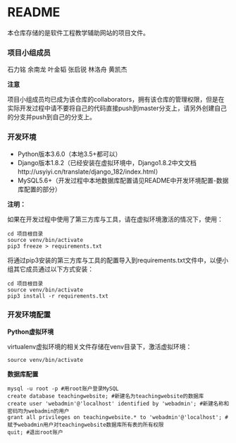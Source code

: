 # README

本仓库存储的是软件工程教学辅助网站的项目文件。

### 项目小组成员

石力铭 余南龙 叶金韬 张启锐 林洛舟 黄凯杰

**注意**

项目小组成员均已成为该仓库的collaborators，拥有该仓库的管理权限，但是在实际开发过程中请不要将自己的代码直接push到master分支上，请另外创建自己的分支并push到自己的分支上。

### 开发环境

+ Python版本3.6.0（本地3.5+都可以）
+ Django版本1.8.2（已经安装在虚拟环境中，Django1.8.2中文文档http://usyiyi.cn/translate/django_182/index.html）
+ MySQL5.6+（开发过程中本地数据库配置请见README中开发环境配置-数据库配置的部分）

**注明：**

如果在开发过程中使用了第三方库与工具，请在虚拟环境激活的情况下，使用：

```
cd 项目根目录
source venv/bin/activate
pip3 freeze > requirements.txt
```

将通过pip3安装的第三方库与工具的配置导入到requirements.txt文件中，以便小组其它成员通过以下方式安装：

```
cd 项目根目录
source venv/bin/activate
pip3 install -r requirements.txt
```

### 开发环境配置

**Python虚拟环境**

virtualenv虚拟环境的相关文件存储在venv目录下，激活虚拟环境：

```
source venv/bin/activate
```

**数据库配置**

```
mysql -u root -p #用root账户登录MySQL
create database teachingwebsite; #新建名为teachingwebsite的数据库
create user 'webadmin'@'localhost' identified by 'webadmin'; #新建名称和密码均为webadmin的用户
grant all privileges on teachingwebsite.* to 'webadmin'@'localhost'; #赋予webadmin用户对teachingwebsite数据库所有表的所有权限
quit; #退出root账户
```

